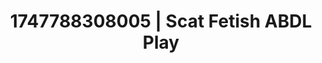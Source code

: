 ---
categories:
- Satin sheets
- AI lover POV
- Inclusive desire
- Deep intimacy
- Roleplay fantasies
image: /assets/images/1747788308005.jpg
layout: post
seo:
  description: Featured content with high-quality ABDL Play, Scat Fetish. HD images
    available.
  keywords: ABDL Play, Scat Fetish
  og_image: /assets/images/1747788308005.jpg
  schema_type: VisualArtwork
tags:
- ABDL Play
- Scat Fetish
- '#1747788308005'
title: 1747788308005 | Scat Fetish ABDL Play
---